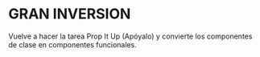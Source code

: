 # GRAN INVERSION

Vuelve a hacer la tarea Prop It Up (Apóyalo) y convierte los componentes de clase en componentes funcionales.